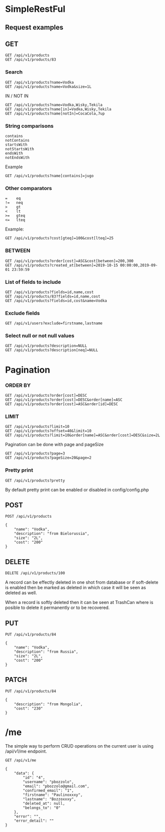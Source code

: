 # SimpleRestFul

## Request examples

## GET <READ>

    GET /api/v1/products
    GET /api/v1/products/83

### Search    

    GET /api/v1/products?name=Vodka
    GET /api/v1/products?name=Vodka&size=1L

IN / NOT IN

    GET /api/v1/products?name=Vodka,Wisky,Tekila
    GET /api/v1/products?name[in]=Vodka,Wisky,Tekila
    GET /api/v1/products?name[notIn]=CocaCola,7up

### String comparisons   

    contains
    notContains
    startsWith
    notStartsWith
    endsWith   
    notEndsWith
    
Example

    GET /api/v1/products?name[contains]=jugo 

### Other comparators

    =    eq
    !=   neq
    >    gt
    <    lt
    >=   gteq
    <=   lteq

Example:  
    
    GET /api/v1/products?cost[gteq]=100&cost[lteq]=25

### BETWEEN

    GET /api/v1/products?order[cost]=ASC&cost[between]=200,300
    GET /api/v1/products?created_at[between]=2019-10-15 00:00:00,2019-09-01 23:59:59

### List of fields to include

    GET /api/v1/products?fields=id,name,cost
    GET /api/v1/products/83?fields=id,name,cost
    GET /api/v1/products?fields=id,cost&name=Vodka

### Exclude fields

    GET /api/v1/users?exclude=firstname,lastname

### Select null or not null values

    GET /api/v1/products?description=NULL
    GET /api/v1/products?description[neq]=NULL

# Pagination

### ORDER BY

    GET /api/v1/products?order[cost]=DESC
    GET /api/v1/products?order[cost]=DESC&order[name]=ASC
    GET /api/v1/products?order[cost]=ASC&order[id]=DESC

### LIMIT

    GET /api/v1/products?limit=10
    GET /api/v1/products?offset=40&limit=10
    GET /api/v1/products?limit=10&order[name]=ASC&order[cost]=DESC&size=2L

Pagination can be done with page and pageSize

    GET /api/v1/products?page=3
    GET /api/v1/products?pageSize=20&page=2
    
### Pretty print 

    GET /api/v1/products?pretty

By default pretty print can be enabled or disabled in config/config.php    

## POST <CREATE>

    POST /api/v1/products

    {
        "name": "Vodka",
        "description": "from Bielorussia",
        "size": "2L",
        "cost": "200"
    }


## DELETE

    DELETE /api/v1/products/100

A record can be effectly deleted in one shot from database or if soft-delete is enabled then be marked as deleted in which case it will be seen as deleted as well.

When a record is softly deleted then it can be seen at TrashCan where is posible to delete it permanently or to be recovered.

## PUT  <UPDATE>

    PUT /api/v1/products/84

    {
        "name": "Vodka",
        "description": "from Russia",
        "size": "2L",
        "cost": "200"
    }


## PATCH <PARTIAL UPDATE>

    PUT /api/v1/products/84

    {
        "description": "from Mongolia",
        "cost": "230"
    }

# /me

The simple way to perform CRUD operations on the current user is using /api/v1/me endpoint.

    GET /api/v1/me

    {
        "data": {
            "id": "4",
            "username": "pbozzolo",
            "email": "pbozzolo@gmail.com",
            "confirmed_email": "1",
            "firstname": "Paulinoxxxy",
            "lastname": "Bozzoxxxy",
            "deleted_at": null,
            "belongs_to": "0"
        },
        "error": "",
        "error_detail": ""
    }

